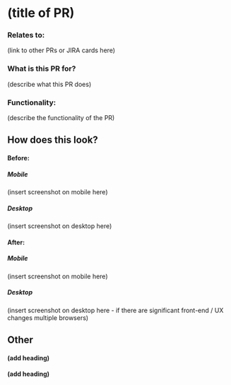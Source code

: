 # (title of PR)

### Relates to: 
(link to other PRs or JIRA cards here)

### What is this PR for?
(describe what this PR does)

### Functionality:
(describe the functionality of the PR)

## How does this look?

#### Before:

##### Mobile
(insert screenshot on mobile here)

##### Desktop
(insert screenshot on desktop here)

#### After:

##### Mobile
(insert screenshot on mobile here)

##### Desktop
(insert screenshot on desktop here - if there are significant front-end / UX changes multiple browsers)

## Other

#### (add heading)

#### (add heading)
